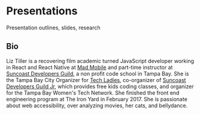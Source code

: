 # Presentations
Presentation outlines, slides, research

## Bio

Liz Tiller is a recovering film academic turned JavaScript developer working in React and React Native at [Mad Mobile](www.madmobile.com) and part-time instructor at [Suncoast Developers Guild](www.suncoast.io), a non profit code school in Tampa Bay. She is the Tampa Bay City Organizer for [Tech Ladies](www.hiretechladies.com), co-organizer of [Suncoast Developers Guild Jr](https://suncoast.io/jr), which provides free kids coding classes, and organizer for the Tampa Bay Women's Tech Network. She finished the front end engineering program at The Iron Yard in February 2017. She is passionate about web accessibility, over analyzing movies, her cats, and bellydance.